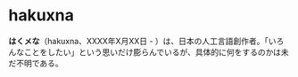 # hakuxna

**はくメな**（hakuxna、XXXX年X月XX日 - ）は、日本の人工言語創作者。「いろんなことをしたい」という思いだけ膨らんでいるが、具体的に何をするのかは未だ不明である。
